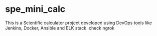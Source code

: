 # spe_mini_calc
This is a Scientific calculator project developed using DevOps tools like Jenkins, Docker, Ansible and ELK stack. 
check ngrok

